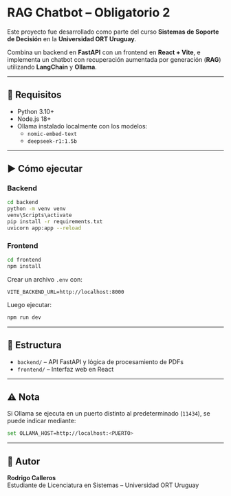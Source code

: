 # RAG Chatbot – Obligatorio 2

Este proyecto fue desarrollado como parte del curso **Sistemas de Soporte de Decisión** en la **Universidad ORT Uruguay**.

Combina un backend en **FastAPI** con un frontend en **React + Vite**, e implementa un chatbot con recuperación aumentada por generación (**RAG**) utilizando **LangChain** y **Ollama**.

---

## 🚀 Requisitos

- Python 3.10+
- Node.js 18+
- Ollama instalado localmente con los modelos:
  - `nomic-embed-text`
  - `deepseek-r1:1.5b`

---

## ▶️ Cómo ejecutar

### Backend

```bash
cd backend
python -m venv venv
venv\Scripts\activate
pip install -r requirements.txt
uvicorn app:app --reload
```

### Frontend

```bash
cd frontend
npm install
```

Crear un archivo `.env` con:

```env
VITE_BACKEND_URL=http://localhost:8000
```

Luego ejecutar:

```bash
npm run dev
```

---

## 📁 Estructura

- `backend/` – API FastAPI y lógica de procesamiento de PDFs
- `frontend/` – Interfaz web en React

---

## ⚠️ Nota

Si Ollama se ejecuta en un puerto distinto al predeterminado (`11434`), se puede indicar mediante:

```bash
set OLLAMA_HOST=http://localhost:<PUERTO>
```

---

## 👤 Autor

**Rodrigo Calleros**  
Estudiante de Licenciatura en Sistemas – Universidad ORT Uruguay
